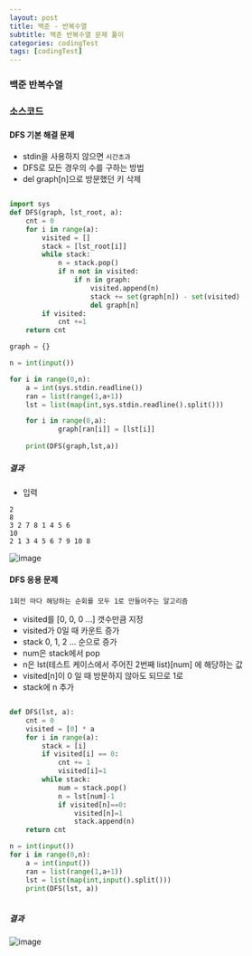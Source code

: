 ```yaml
---
layout: post
title: 백준 - 반복수열
subtitle: 백준 반복수열 문제 풀이
categories: codingTest
tags: [codingTest]
---
```


### 백준 반복수열



### 소스코드
 
#### DFS 기본 해결 문제

- stdin을 사용하지 않으면 `시간초과`
- DFS로 모든 경우의 수를 구하는 방법
- del graph[n]으로 방문했던 키 삭제

```python

import sys
def DFS(graph, lst_root, a):
    cnt = 0
    for i in range(a):
        visited = []
        stack = [lst_root[i]]
        while stack:        
            n = stack.pop()
            if n not in visited:       
                if n in graph:
                    visited.append(n)
                    stack += set(graph[n]) - set(visited)
                    del graph[n]
        if visited:
            cnt +=1
    return cnt

graph = {}

n = int(input())

for i in range(0,n):
    a = int(sys.stdin.readline())
    ran = list(range(1,a+1))
    lst = list(map(int,sys.stdin.readline().split()))

    for i in range(0,a):
            graph[ran[i]] = [lst[i]]
            
    print(DFS(graph,lst,a))

```

##### 결과

- 입력

```
2
8
3 2 7 8 1 4 5 6
10
2 1 3 4 5 6 7 9 10 8
```

![image](https://user-images.githubusercontent.com/62547169/144690942-ee8fbfef-4298-4874-ab89-ddc119807200.png)




#### DFS 응용 문제

```
1회전 마다 해당하는 순회를 모두 1로 만들어주는 알고리즘
```


- visited를 [0, 0, 0 ...] 갯수만큼 지정
- visited가 0일 때 카운트 증가
- stack 0, 1, 2 ... 순으로 증가
- num은 stack에서 pop
- n은 lst(테스트 케이스에서 주어진 2번째 list)[num] 에 해당하는 값
- visited[n]이 0 일 때 방문하지 않아도 되므로 1로
- stack에 n 추가

```python

def DFS(lst, a):
    cnt = 0
    visited = [0] * a
    for i in range(a):        
        stack = [i]
        if visited[i] == 0:
            cnt += 1
            visited[i]=1
        while stack:
            num = stack.pop()
            n = lst[num]-1
            if visited[n]==0:
                visited[n]=1
                stack.append(n)
    return cnt

n = int(input())
for i in range(0,n):
    a = int(input())
    ran = list(range(1,a+1))
    lst = list(map(int,input().split()))
    print(DFS(lst, a))
    
```


##### 결과



![image](https://user-images.githubusercontent.com/62547169/144691046-341d27c6-e94a-4ef5-a113-400ebceb08f1.png)



